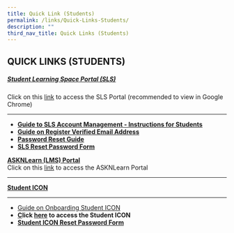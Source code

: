```yaml
---
title: Quick Link (Students)
permalink: /links/Quick-Links-Students/
description: ""
third_nav_title: Quick Links (Students)
---
```

## QUICK LINKS (STUDENTS)


##### [Student Learning Space Portal (SLS)](https://vle.learning.moe.edu.sg/login)  
Click on this [link](https://vle.learning.moe.edu.sg/login) to access the SLS Portal (recommended to view in Google Chrome)
***


*   **[Guide to SLS Account Management - Instructions for Students](/files/Guide%20to%20SLS%20Account%20Management%20–%20Instructions%20for%20Students.pdf)**
*   **[Guide on Register Verified Email Address](/files/User%20Guide%20-%20Register%20Verified%20Email%20Address.pdf)**
*   **[Password Reset Guide](https://stgabrielssec-moe-edu-sg-admin.cwp.sg/qql/slot/u153/Link/Student%20Links/Student%20Learning%20Space/Password%20Reset%20Guide.pdf)**
*   **[SLS Reset Password Form](http://tinyurl.com/slsandiconresetpasswordform)**



**[ASKNLearn (LMS) Portal](https://lms.wizlearn.com/STGSS/login.aspx)**<br>
Click on this [link](https://lms.wizlearn.com/STGSS/login.aspx) to access the ASKNLearn Portal
***

**[Student ICON](https://workspace.google.com/dashboard)**

* * *
*   [Guide on Onboarding Student ICON](https://stgabrielssec-moe-edu-sg-admin.cwp.sg/qql/slot/u153/Link/Student%20Links/Student%20ICON/Onboard%20Student%20ICON%20Guide%20for%20School%20Website.pdf)
*   **[C](https://stgabrielssec-moe-edu-sg-admin.cwp.sg/qql/slot/u153/Link/Student%20Links/Student%20ICON/Onboard%20Student%20ICON%20Guide%20for%20School%20Website.pdf)lick [here](https://workspace.google.com/dashboard) to access the Student ICON**
*   **[Student ICON Reset Password Form](http://tinyurl.com/slsandiconresetpasswordform)**